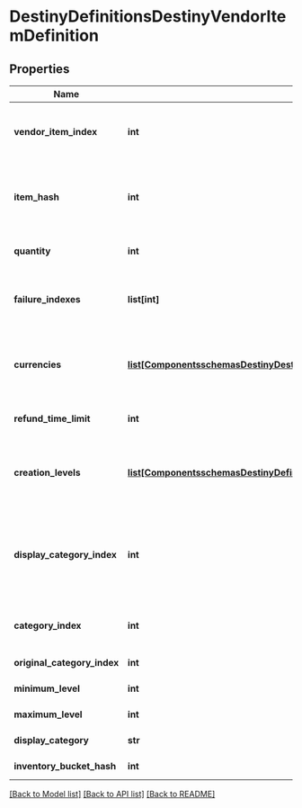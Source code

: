 # DestinyDefinitionsDestinyVendorItemDefinition

## Properties
Name | Type | Description | Notes
------------ | ------------- | ------------- | -------------
**vendor_item_index** | **int** | The index into the DestinyVendorDefinition.saleList.  This is what we use to refer to itemsbeing sold throughout live and definition data. | [optional] 
**item_hash** | **int** | The hash identifier of the item being sold (DestinyInventoryItemDefinition).  Note that a vendor can sell the same item in multiple ways, so don&#39;t assume that itemHash isa unique identifier for this entity. | [optional] 
**quantity** | **int** | The amount you will recieve of the item described in itemHash if you make the purchase. | [optional] 
**failure_indexes** | **list[int]** | An list of indexes into the DestinyVendorDefinition.failureStrings array, indicatingthe possible failure strings that can be relevant for this item. | [optional] 
**currencies** | [**list[ComponentsschemasDestinyDestinyItemQuantity]**](ComponentsschemasDestinyDestinyItemQuantity.md) | This is a pre-compiled aggregation of item value and priceOverrideList, so that we have one placeto check for what the purchaser must pay for the item.  Use this instead of trying to piece togetherthe price separately. | [optional] 
**refund_time_limit** | **int** | The amount of time before refundability of the newly purchased item will expire. | [optional] 
**creation_levels** | [**list[ComponentsschemasDestinyDefinitionsDestinyItemCreationEntryLevelDefinition]**](ComponentsschemasDestinyDefinitionsDestinyItemCreationEntryLevelDefinition.md) | The Default level at which the item will spawn.  Almost always driven by an adjusto these days.Ideally should be singular.  It&#39;s a long story how this ended up as a list, but there is always eithergoing to be 0:1 of these entities. | [optional] 
**display_category_index** | **int** | This is an index specifically into the display category, as opposed to the server-side Categories(which do not need to match or pair with each other in any way: server side categories are really juststructures for common validation.  Display Category will let us more easily categorize items visually) | [optional] 
**category_index** | **int** | The index into the DestinyVendorDefinition.categories array, so you can find the category associated withthis item. | [optional] 
**original_category_index** | **int** | Same as above, but for the original category indexes. | [optional] 
**minimum_level** | **int** | The minimum character level at which this item is available for sale. | [optional] 
**maximum_level** | **int** | The maximum character level at which this item is available for sale. | [optional] 
**display_category** | **str** | The string identifier for the category selling this item. | [optional] 
**inventory_bucket_hash** | **int** | The inventory bucket into which this item will be placed upon purchase. | [optional] 

[[Back to Model list]](../README.md#documentation-for-models) [[Back to API list]](../README.md#documentation-for-api-endpoints) [[Back to README]](../README.md)


